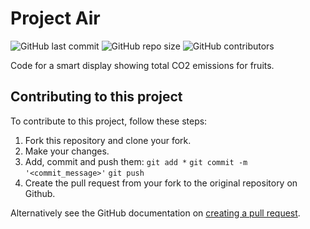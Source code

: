 # Project Air

![GitHub last commit](https://img.shields.io/github/last-commit/Park87/Project-Air)
![GitHub repo size](https://img.shields.io/github/repo-size/Park87/Project-Air)
![GitHub contributors](https://img.shields.io/github/contributors/Park87/Project-Air)

Code for a smart display showing total CO2 emissions for fruits.

## Contributing to this project
To contribute to this project, follow these steps:

1. Fork this repository and clone your fork.
2. Make your changes.
3. Add, commit and push them: `git add *` `git commit -m '<commit_message>'` `git push`
4. Create the pull request from your fork to the original repository on Github.

Alternatively see the GitHub documentation on [creating a pull request](https://help.github.com/en/github/collaborating-with-issues-and-pull-requests/creating-a-pull-request).

<!--

## Contributors

Thanks to the following people who have contributed to this project:

* [@seetee](https://github.com/seetee)

## Contact

If you want to contact me you can reach me on Twitter @alltinomit.

## License

![Code License](https://img.shields.io/github/license/axelekenberg/projectfruit)

-->
